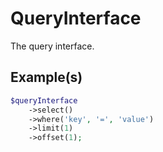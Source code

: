 # QueryInterface

The query interface.

## Example(s)

```php
$queryInterface
	->select()
	->where('key', '=', 'value')
	->limit(1)
	->offset(1);
```
